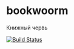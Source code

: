 # bookwoorm
Книжный червь

[![Build Status](https://travis-ci.com/boriskin/bookwoorm.svg?branch=master)](https://travis-ci.com/boriskin/bookwoorm)
